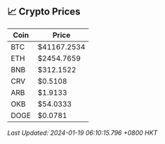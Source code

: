 ## 📈 Crypto Prices

| Coin | Price |
| ---- | ----- |
| BTC | $41167.2534 |
| ETH | $2454.7659 |
| BNB | $312.1522 |
| CRV | $0.5108 |
| ARB | $1.9133 |
| OKB | $54.0333 |
| DOGE | $0.0781 |

_Last Updated: 2024-01-19 06:10:15.796 +0800 HKT_